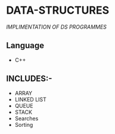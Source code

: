 # DATA-STRUCTURES

_IMPLIMENTATION OF DS PROGRAMMES_
## Language

- C++

## INCLUDES:-

  - ARRAY
  - LINKED LIST
  - QUEUE
  - STACK
  - Searches
  - Sorting
  
